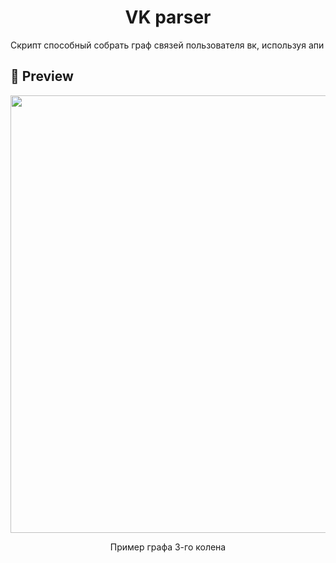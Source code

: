 <h1 align="center">VK parser</h1>

<p>Скрипт способный собрать граф связей пользователя вк, используя апи<p>

## 🌟 Preview

<p align="center">
  <img src="images/example_3.png" width="700">
</p>
<p align="center">Пример графа 3-го колена</p>

